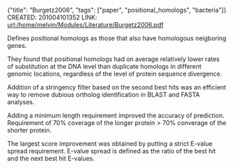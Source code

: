 {"title": "Burgetz2006", "tags": ["paper", "positional_homologs", "bacteria"]}
CREATED: 201004101352
LINK: <url:/home/melvin/Modules/Literature/Burgetz2006.pdf>

Defines positional homologs as those that also have homologous neigboring
genes.

They found that positional homologs had on average relatively lower rates of
substitution at the DNA level than duplicate homologs in different genomic
locations, regardless of the level of protein sequence divergence.

Addition of a stringency filter based on the second best hits was an efficient
way to remove dubious ortholog identification in BLAST and FASTA analyses.

Adding a minimum length requirement improved the accuracy of prediction.
Requirement of 70% coverage of the longer protein > 70% converage of the
shorter protein.

The largest score improvement was obtained by putting a strict E-value spread
requirement. E-value spread is defined as the ratio of the best hit and the
next best hit E-values.

